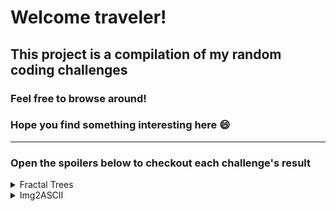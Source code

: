 # Welcome traveler! 
## This project is a compilation of my random coding challenges
### Feel free to browse around!
### Hope you find something interesting here 😄

---

### Open the spoilers below to checkout each challenge's result

<details>
  <summary>Fractal Trees</summary>
  <img src="ReadmeImgs/imgs_FractalTree/img.png" alt="drawing" width="400"/>
  <img src="ReadmeImgs/imgs_FractalTree/img_1.png" alt="drawing" width="400"/>
</details>

<details>
  <summary>Img2ASCII</summary>
  <img src="ReadmeImgs/imgs_Img2ASCII/dog.png" alt="drawing" width="400"/>
  <img src="ReadmeImgs/imgs_Img2ASCII/dog_ascii.png" alt="drawing" width="400"/>
</details>


